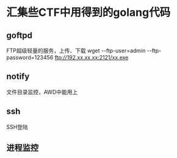 # 汇集些CTF中用得到的golang代码

## goftpd
FTP超级轻量的服务，上传、下载
wget --ftp-user=admin --ftp-password=123456 ftp://192.xx.xx.xx:2121/xx.exe

## notify
文件目录监控，AWD中能用上

## ssh
SSH登陆

## 进程监控
